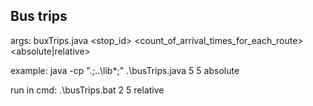 ## Bus trips
args: buxTrips.java <stop_id> <count_of_arrival_times_for_each_route> <absolute|relative>

example: 
java -cp ".;..\lib\*;" .\busTrips.java 5 5 absolute

run in cmd: .\busTrips.bat 2 5 relative

